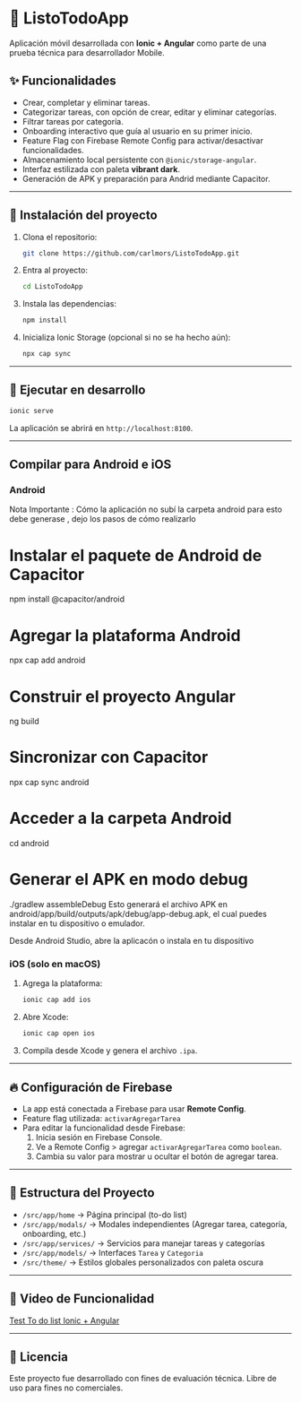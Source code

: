 
# 📱 ListoTodoApp

Aplicación móvil desarrollada con **Ionic + Angular** como parte de una prueba técnica para desarrollador Mobile.

## ✨ Funcionalidades

- Crear, completar y eliminar tareas.
- Categorizar tareas, con opción de crear, editar y eliminar categorías.
- Filtrar tareas por categoría.
- Onboarding interactivo que guía al usuario en su primer inicio.
- Feature Flag con Firebase Remote Config para activar/desactivar funcionalidades.
- Almacenamiento local persistente con `@ionic/storage-angular`.
- Interfaz estilizada con paleta **vibrant dark**.
- Generación de APK y preparación para Andrid mediante Capacitor.

---

## 🚀 Instalación del proyecto

1. Clona el repositorio:
   ```bash
   git clone https://github.com/carlmors/ListoTodoApp.git
   ```

2. Entra al proyecto:
   ```bash
   cd ListoTodoApp
   ```

3. Instala las dependencias:
   ```bash
   npm install
   ```

4. Inicializa Ionic Storage (opcional si no se ha hecho aún):
   ```bash
   npx cap sync
   ```

---

## 🧪 Ejecutar en desarrollo

```bash
ionic serve
```

La aplicación se abrirá en `http://localhost:8100`.

---

## Compilar para Android e iOS

### Android

Nota Importante : Cómo la aplicación no subí la carpeta android para esto debe generase , dejo los pasos
de cómo realizarlo 

# Instalar el paquete de Android de Capacitor
npm install @capacitor/android

# Agregar la plataforma Android
npx cap add android

# Construir el proyecto Angular
ng build

# Sincronizar con Capacitor
npx cap sync android

# Acceder a la carpeta Android
cd android

# Generar el APK en modo debug
./gradlew assembleDebug
Esto generará el archivo APK en android/app/build/outputs/apk/debug/app-debug.apk, el cual puedes instalar en tu dispositivo o emulador.

Desde Android Studio, abre la aplicacón o instala en tu dispositivo

### iOS (solo en macOS)

1. Agrega la plataforma:
   ```bash
   ionic cap add ios
   ```

2. Abre Xcode:
   ```bash
   ionic cap open ios
   ```

3. Compila desde Xcode y genera el archivo `.ipa`.

---

## 🔥 Configuración de Firebase

- La app está conectada a Firebase para usar **Remote Config**.
- Feature flag utilizada: `activarAgregarTarea`
- Para editar la funcionalidad desde Firebase:
  1. Inicia sesión en Firebase Console.
  2. Ve a Remote Config > agregar `activarAgregarTarea` como `boolean`.
  3. Cambia su valor para mostrar u ocultar el botón de agregar tarea.

---

## 📂 Estructura del Proyecto

- `/src/app/home` → Página principal (to-do list)
- `/src/app/modals/` → Modales independientes (Agregar tarea, categoría, onboarding, etc.)
- `/src/app/services/` → Servicios para manejar tareas y categorías
- `/src/app/models/` → Interfaces `Tarea` y `Categoria`
- `/src/theme/` → Estilos globales personalizados con paleta oscura

---

## 📸 Video de Funcionalidad

[Test To do list Ionic + Angular](https://youtu.be/MlEUbkpf2TU?si=crYElnGHzh2PFCeP)

---

## 📄 Licencia

Este proyecto fue desarrollado con fines de evaluación técnica. Libre de uso para fines no comerciales.
